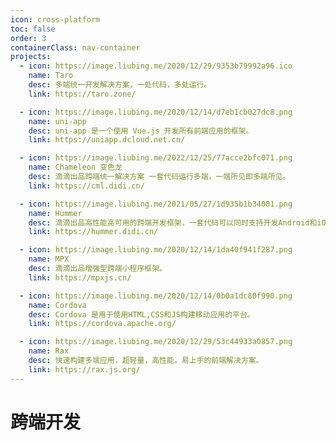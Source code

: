 ```yaml
---
icon: cross-platform
toc: false
order: 3
containerClass: nav-container
projects:
  - icon: https://image.liubing.me/2020/12/29/9353b79992a96.ico
    name: Taro
    desc: 多端统一开发解决方案，一处代码，多处运行。
    link: https://taro.zone/

  - icon: https://image.liubing.me/2020/12/14/d7eb1cb027dc8.png
    name: uni-app
    desc: uni-app 是一个使用 Vue.js 开发所有前端应用的框架。
    link: https://uniapp.dcloud.net.cn/

  - icon: https://image.liubing.me/2022/12/25/77acce2bfc071.png
    name: Chameleon 变色龙
    desc: 滴滴出品跨端统一解决方案 一套代码运行多端，一端所见即多端所见。
    link: https://cml.didi.cn/

  - icon: https://image.liubing.me/2021/05/27/1d935b1b34001.png
    name: Hummer
    desc: 滴滴出品高性能高可用的跨端开发框架，一套代码可以同时支持开发Android和iOS应用。
    link: https://hummer.didi.cn/

  - icon: https://image.liubing.me/2020/12/14/1da40f941f287.png
    name: MPX
    desc: 滴滴出品增强型跨端小程序框架。
    link: https://mpxjs.cn/

  - icon: https://image.liubing.me/2020/12/14/0b0a1dc80f990.png
    name: Cordova
    desc: Cordova 是用于使用HTML,CSS和JS构建移动应用的平台。
    link: https://cordova.apache.org/

  - icon: https://image.liubing.me/2020/12/29/53c44933a0857.png
    name: Rax
    desc: 快速构建多端应用，超轻量，高性能，易上手的前端解决方案。
    link: https://rax.js.org/
---
```


# 跨端开发

<ProjectPanel />

